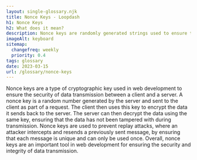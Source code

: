 ```yaml
--- 
layout: single-glossary.njk
title: Nonce Keys - Loopdash
h1: Nonce Keys
h2: What does it mean?
description: Nonce keys are randomly generated strings used to ensure the security of form submissions and prevent unauthorized access to sensitive data in Wordpress.
imageAlt: keyboard
sitemap:
  changefreq: weekly
  priority: 0.4
tags: glossary
date: 2023-03-15
url: /glossary/nonce-keys
---
```


Nonce keys are a type of cryptographic key used in web development to ensure the security of data transmission between a client and a server. A nonce key is a random number generated by the server and sent to the client as part of a request. The client then uses this key to encrypt the data it sends back to the server. The server can then decrypt the data using the same key, ensuring that the data has not been tampered with during transmission. Nonce keys are used to prevent replay attacks, where an attacker intercepts and resends a previously sent message, by ensuring that each message is unique and can only be used once. Overall, nonce keys are an important tool in web development for ensuring the security and integrity of data transmission.
